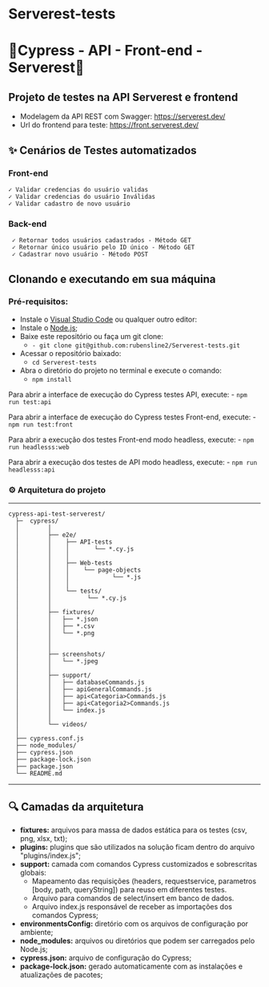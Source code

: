 # Serverest-tests
# 🚀Cypress - API - Front-end - Serverest🚀
## Projeto de testes na API Serverest e frontend

* Modelagem da API REST com Swagger: https://serverest.dev/
* Url do frontend para teste: https://front.serverest.dev/

## ✨ Cenários de Testes automatizados
### Front-end
    ✓ Validar credencias do usuário validas
    ✓ Validar credencias do usuário Inválidas
    ✓ Validar cadastro de novo usuário

### Back-end 
     ✓ Retornar todos usuários cadastrados - Método GET
     ✓ Retornar único usuário pelo ID único - Método GET
     ✓ Cadastrar novo usuário - Método POST

## Clonando e executando em sua máquina
### Pré-requisitos:
- Instale o [Visual Studio Code]( https://code.visualstudio.com/download) ou qualquer outro editor:
- Instale o [Node.js](https://nodejs.org/en/download/);
- Baixe este repositório ou faça um git clone:
    - `- git clone git@github.com:rubensline2/Serverest-tests.git`
- Acessar o repositório baixado:
    - `cd Serverest-tests`
- Abra o diretório do projeto no terminal e execute o comando:
    - `npm install`

Para abrir a interface de execução do Cypress testes API, execute:
    - `npm run test:api`

Para abrir a interface de execução do Cypress testes Front-end, execute:
    - `npm run test:front`

Para abrir a execução dos testes Front-end modo headless, execute:
    - `npm run headlesss:web`

Para abrir a execução dos testes de API modo headless, execute:
    - `npm run headlesss:api`

### ⚙️ Arquitetura do projeto
-----------------------

```
cypress-api-test-serverest/
  ├─  cypress/
  │        │
  │        ├── e2e/
  │        │    ├── API-tests
  │        │    │       └── *.cy.js 
  │        │    │
  │        │    ├── Web-tests
  │        │    │    └── page-objects
  │        │    │            └── *.js
  │        │    │ 
  │        │    └── tests/ 
  │        │          └── *.cy.js
  │        │          
  │        ├── fixtures/
  │        │   ├── *.json
  │        │   ├── *.csv       
  │        │   └── *.png
  │        │
  │        │
  │        ├── screenshots/
  │        │   └── *.jpeg
  │        │
  │        ├── support/
  │        │   ├── databaseCommands.js
  │        │   ├── apiGeneralCommands.js
  │        │   ├── api<Categoria>Commands.js
  │        │   ├── api<Categoria2>Commands.js
  │        │   └── index.js
  │        │  
  │        └── videos/
  │ 
  ├── cypress.conf.js
  ├── node_modules/
  ├── cypress.json
  ├── package-lock.json
  ├── package.json
  └── README.md
```

---------------------------------------
## 🔍 Camadas da arquitetura

 - **fixtures:** arquivos para massa de dados estática para os testes (csv, png, xlsx, txt);
 - **plugins:** plugins que são utilizados na solução ficam dentro do arquivo "plugins/index.js";
 - **support:** camada com comandos Cypress customizados e sobrescritas globais:
    - Mapeamento das requisições (headers, requestservice, parametros [body, path, queryString]) para reuso em diferentes testes.
    - Arquivo para comandos de select/insert em banco de dados.
    - Arquivo index.js responsável de receber as importações dos comandos Cypress;
 - **environmentsConfig:** diretório com os arquivos de configuração por ambiente;
 - **node_modules:** arquivos ou diretórios que podem ser carregados pelo Node.js;
 - **cypress.json:** arquivo de configuração do Cypress;
 - **package-lock.json:** gerado automaticamente com as instalações e atualizações de pacotes;
